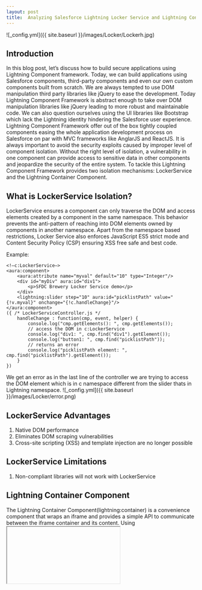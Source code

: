 ```yaml
---
layout: post
title:  Analyzing Salesforce Lightning Locker Service and Lightning Container Components 
---
```

![_config.yml]({{ site.baseurl }}/images/Locker/Lockerh.jpg)

## Introduction 
In this blog post, let’s discuss how to build secure applications using Lightning Component framework. Today, we can build applications using Salesforce components, third-party components and even our own custom components built from scratch. We are always tempted to use DOM manipulation third party libraries like jQuery to ease the development. Today Lightning Component Framework is abstract enough to take over DOM manipulation libraries like jQuery leading to more robust and maintainable code. We can also question ourselves using the UI libraries like Bootstrap which lack the Lightning identity hindering the Salesforce user experience. Lightning Component Framework offer out of the box tightly coupled components easing the whole application development process on Salesforce on par with MVC frameworks like AnglarJS and ReactJS. It is always important to avoid the security exploits caused by improper level of component isolation. Without the right level of isolation, a vulnerability in one component can provide access to sensitive data in other components and jeopardize the security of the entire system. To tackle this Lightning Component Framework provides two isolation mechanisms: LockerService and the Lightning Container Component.

## What is LockerService Isolation?
LockerService ensures a component can only traverse the DOM and access elements created by a component in the same namespace. This behavior prevents the anti-pattern of reaching into DOM elements owned by components in another namespace. Apart from the namespace based restrictions, Locker Service also enforces JavaScript ES5 strict mode and Content Security Policy (CSP) ensuring XSS free safe and best code.

Example:
```
<!—c:LockerService—>
<aura:component>
    <aura:attribute name="myval" default="10" type="Integer"/>
    <div id="myDiv" aura:id="div1">
        <p>SFDC Brewery Locker Service demo</p>
    </div>
    <lightning:slider step="10" aura:id="picklistPath" value="{!v.myval}" onchange="{!c.handleChange}"/>
</aura:component>
({ /* LockerServiceController.js */
    handleChange : function(cmp, event, helper) {
        console.log("cmp.getElements(): ", cmp.getElements());
        // access the DOM in c:LockerService
        console.log("div1: ", cmp.find("div1").getElement());
        console.log("button1: ", cmp.find("picklistPath"));
        // returns an error
        console.log("picklistPath element: ", cmp.find("picklistPath").getElement());
    }
})

```
We get an error as in the last line of the controller we are trying to access the DOM element which is in c namespace different from the slider thats in Lightning namespace.
![_config.yml]({{ site.baseurl }}/images/Locker/error.png)

## LockerService Advantages
1. Native DOM performance
2. Eliminates DOM scraping vulnerabilities
3. Cross-site scripting (XSS) and template injection are no longer possible

## LockerService Limitations
1. Non-compliant libraries will not work with LockerService

## Lightning Container Component
The Lightning Container Component(lightning:container) is a convenience component that wraps an iframe and provides a simple API to communicate between the iframe container and its content. Using <iframe>, we can embed HTML page that can be loaded in a different DOM enforcing own context and limited access to the parent DOM.

```
<aura:component access="global" implements="flexipage:availableForAllPageTypes">
    <lightning:container aura:id=“ReactApp“
                         src="{!$Resource.ReatcApp + ‘/home.html'}"
                         onmessage=“{!c.SayHiToLightning}”/>
</aura:component>

```
## Lightning Container Component Advantages
1. Isolation capability in the browser client side
2. Support for any third-party library, including ones that are not LockerService compliant.
3. Lightning Container Component Limitations
4. Limited communication mechanism between components (postMessage)
5. Components are constrained to a rectangle area on the page. Content may be clipped, rich interactions like drag-and-drop between components may not work, etc.
6. Heavier/Slower. If there are multiple iframes on a page, each iframe loads its own version of libraries.

## Conclusion 
As Lightning keeps maturing with the best industry practices, it is always a good developer practice to question the use of DOM manipulation libraries. Locker Service should always be our first choice as it delivers performance and security without losing the native Lightning identity. You can always use lightning:container if your target library doesn't support LockerService.

## Resources:
1. [Locker Service Developer Guide] (https://developer.salesforce.com/docs/atlas.en-us.lightning.meta/lightning/security_code.htm)
2. [Lightning Container Developer Guide](https://developer.salesforce.com/docs/atlas.en-us.lightning.meta/lightning/container_overview.htm)
3. [Christophe Blog](https://developer.salesforce.com/blogs/2018/04/lightning-container-component-building-components-with-react-angular-and-other-libraries.html)
